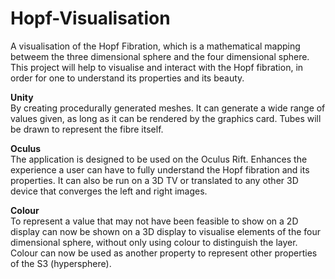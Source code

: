 # Hopf-Visualisation
A visualisation of the Hopf Fibration, which is a mathematical mapping betweem the three dimensional sphere and the four dimensional sphere.
This project will help to visualise and interact with the Hopf fibration, in order for one to understand its properties and its beauty.

<b>Unity</b><br>
By creating procedurally generated meshes. It can generate a wide range of values given, as long as it can be rendered by the graphics card. Tubes will be drawn to represent the fibre itself.

<b>Oculus</b><br>
The application is designed to be used on the Oculus Rift. Enhances the experience a user can have to fully understand the Hopf fibration and its properties. It can also be run on a 3D TV or translated to any other 3D device that converges the left and right images.

<b>Colour</b><br>
To represent a value that may not have been feasible to show on a 2D display can now be shown on a 3D display to visualise elements of the four dimensional sphere, without only using colour to distinguish the layer. Colour can now be used as another property to represent other properties of the S3 (hypersphere).

